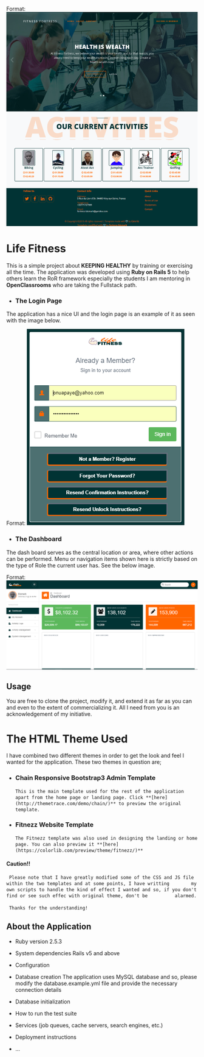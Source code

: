 Format: ![App Homepage Image](/life-fitness-home.png)

# Life Fitness

This is a simple project about __KEEPING HEALTHY__ by training or exercising all the time. The application was developed using **Ruby on Rails 5** to help others learn the RoR framework especially the students I am mentoring in __OpenClassrooms__ who are taking the Fullstack path.

* ### The Login Page
The application has a nice UI and the login page is an example of it as seen with the image below.

Format: ![App Login Image](/life-fitness-login.png)

* ### The Dashboard
The dash board serves as the central location or area, where other actions can be performed. Menu or navigation items shown here is strictly based on the type of Role the current user has. See the below image.

Format: ![App Dashboard Image](/life-fitness-dashboard.png)

## Usage
You are free to clone the project, modify it, and extend it as far as you can and even to the extent of commercializing it. All I need from you is an acknowledgement of my initiative.

# The HTML Theme Used
  I have combined two different themes in order to get the look and feel I wanted for the application. 
  These two themes in question are;
  
* ### Chain Responsive Bootstrap3 Admin Template
      This is the main template used for the rest of the application apart from the home page or landing page. Click **[here](http://themetrace.com/demo/chain/)** to preview the original template.

* ### Fitnezz Website Template
      The Fitnezz template was also used in designing the landing or home page. You can also preview it **[here](https://colorlib.com/preview/theme/fitnezz/)**

#### Caution!!
     Please note that I have greatly modified some of the CSS and JS file within the two templates and at some points, I have writting        my own scripts to handle the kind of effect I wanted and so, if you don't find or see such effec with original theme, don't be          alarmed.
    
     Thanks for the understanding!

## About the Application
* Ruby version
    2.5.3
* System dependencies
    Rails v5 and above
* Configuration
    
* Database creation
    The application uses MySQL database and so, please modify the database.example.yml file and provide the necessary connection details
* Database initialization

* How to run the test suite

* Services (job queues, cache servers, search engines, etc.)

* Deployment instructions

* ...
